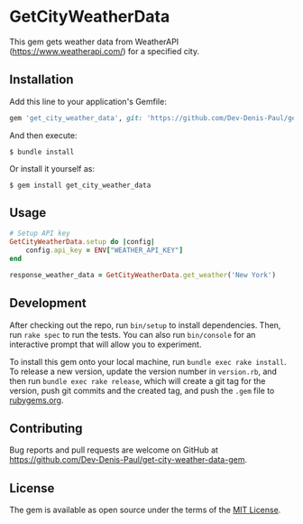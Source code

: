 # GetCityWeatherData

This gem gets weather data from WeatherAPI (https://www.weatherapi.com/) for a specified city.

## Installation

Add this line to your application's Gemfile:

```ruby
gem 'get_city_weather_data', git: 'https://github.com/Dev-Denis-Paul/get-city-weather-data-gem', branch: :main
```

And then execute:

    $ bundle install

Or install it yourself as:

    $ gem install get_city_weather_data

## Usage

```ruby
# Setup API key
GetCityWeatherData.setup do |config|
    config.api_key = ENV["WEATHER_API_KEY"]
end

response_weather_data = GetCityWeatherData.get_weather('New York')
```

## Development

After checking out the repo, run `bin/setup` to install dependencies. Then, run `rake spec` to run the tests. You can also run `bin/console` for an interactive prompt that will allow you to experiment.

To install this gem onto your local machine, run `bundle exec rake install`. To release a new version, update the version number in `version.rb`, and then run `bundle exec rake release`, which will create a git tag for the version, push git commits and the created tag, and push the `.gem` file to [rubygems.org](https://rubygems.org).

## Contributing

Bug reports and pull requests are welcome on GitHub at https://github.com/Dev-Denis-Paul/get-city-weather-data-gem.

## License

The gem is available as open source under the terms of the [MIT License](https://opensource.org/licenses/MIT).
